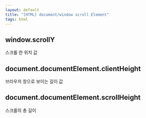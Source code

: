 ```yaml
---
layout: default
title: "[HTML] document/window scroll Element"
tags: html
---
```


## window.scrollY

스크롤 한 위치 값

## document.documentElement.clientHeight

브라우저 창으로 보이는 길이 값

## document.documentElement.scrollHeight

스크롤의 총 길이
